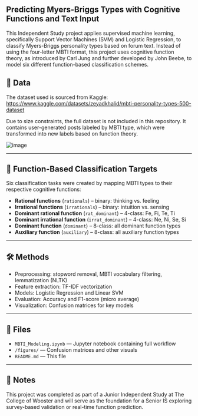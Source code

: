 ## Predicting Myers-Briggs Types with Cognitive Functions and Text Input

This Independent Study project applies supervised machine learning, specifically Support Vector Machines (SVM) and Logistic Regression, to classify Myers-Briggs personality types based on forum text. Instead of using the four-letter MBTI format, this project uses cognitive function theory, as introduced by Carl Jung and further developed by John Beebe, to model six different function-based classification schemes.

## 📁 Data

The dataset used is sourced from Kaggle:
https://www.kaggle.com/datasets/zeyadkhalid/mbti-personality-types-500-dataset

Due to size constraints, the full dataset is not included in this repository. It contains user-generated posts labeled by MBTI type, which were transformed into new labels based on function theory.

![image](https://github.com/user-attachments/assets/acc03f87-bc92-40c9-8119-aaf753e7071a)

---

## 🧠 Function-Based Classification Targets

Six classification tasks were created by mapping MBTI types to their respective cognitive functions:

- **Rational functions** (`rationals`) – binary: thinking vs. feeling
- **Irrational functions** (`irrationals`) – binary: intuition vs. sensing
- **Dominant rational function** (`rat_dominant`) – 4-class: Fe, Fi, Te, Ti
- **Dominant irrational function** (`irrat_dominant`) – 4-class: Ne, Ni, Se, Si
- **Dominant function** (`dominant`) – 8-class: all dominant function types
- **Auxiliary function** (`auxiliary`) – 8-class: all auxiliary function types

---

## 🛠️ Methods

- Preprocessing: stopword removal, MBTI vocabulary filtering, lemmatization (NLTK)
- Feature extraction: TF-IDF vectorization
- Models: Logistic Regression and Linear SVM
- Evaluation: Accuracy and F1-score (micro average)
- Visualization: Confusion matrices for key models

---

## 📄 Files

- `MBTI_Modeling.ipynb` — Jupyter notebook containing full workflow
- `/figures/` — Confusion matrices and other visuals
- `README.md` — This file

---

## 📝 Notes

This project was completed as part of a Junior Independent Study at The College of Wooster and will serve as the foundation for a Senior IS exploring survey-based validation or real-time function prediction.

